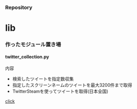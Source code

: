 ### Repository  

<!-- TODO: そのうち改良します -->

<div class="jumbotron">
  <h1>lib</h1>
  <h3>作ったモジュール置き場</h3>
  <h4>twitter_collection.py</h4>
  <p>内容</p>
  <ul>
        <li>検索したツイートを指定数収集</li>
        <li>指定したスクリーンネームのツイートを最大3200件まで取得</li>
        <li>TwitterSteamを使ってツイートを取得(日本全国)</li>
  </ul>

  <p><a class="btn btn-primary btn-lg" href="https://github.com/ozawa940/lib/tree/master/python/twitter" role="button">click</a></p>
</div>

